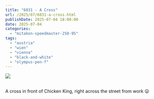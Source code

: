 ```yaml
---
title: "6831 - A Cross"
url: /2025/07/6831-a-cross.html
publishDate: 2025-07-04 18:00:00
date: 2025-07-04
categories:
  - "mitakon-speedmaster-250-95"
tags:
  - "austria"
  - "wien"
  - "vienna"
  - "black-and-white"
  - "olympus-pen-f"
---
```

<div class="container">
<div class="center"><a target="_blank" href="https://d25zfm9zpd7gm5.cloudfront.net/1200x1200/2021/20210127_161500_lr.jpg"><img class="webfeedsFeaturedVisual" src="https://d25zfm9zpd7gm5.cloudfront.net/0600x0600/2021/20210127_161500_lr.jpg" /></a></div>
</div>
<br />

A cross in front of Chicken King, right across the street from work :stuck_out_tongue:

